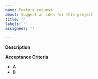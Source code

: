 ```yaml
---
name: Feature request
about: Suggest an idea for this project
title: ''
labels: ''
assignees: ''

---
```


**Description**

**Acceptance Criteria**
* A
* B
